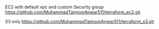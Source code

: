 EC2 with default vpc and custom Security group
https://github.com/MuhammadTaimoorAnwar511/terraform_ec2.git

S3 only
https://github.com/MuhammadTaimoorAnwar511/terraform_s3.git
